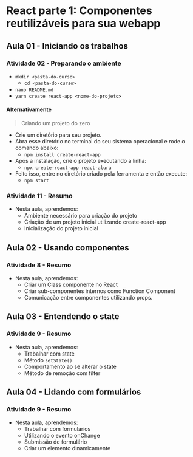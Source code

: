 # React parte 1: Componentes reutilizáveis para sua webapp

## Aula 01 - Iniciando os trabalhos

### Atividade 02 - Preparando o ambiente

- `mkdir <pasta-do-curso>`
  - `cd <pasta-do-curso>`
- `nano README.md`
- `yarn create react-app <nome-do-projeto>`

#### Alternativamente

> Criando um projeto do zero

- Crie um diretório para seu projeto.
- Abra esse diretório no terminal do seu sistema operacional e rode o comando abaixo:
  - `npm install create-react-app`
- Após a instalação, crie o projeto executando a linha:
  - `npx create-react-app react-alura`
- Feito isso, entre no diretório criado pela ferramenta e então execute:
  - `npm start`

### Atividade 11 - Resumo

- Nesta aula, aprendemos:
  - Ambiente necessário para criação do projeto
  - Criação de um projeto inicial utilizando create-react-app
  - Inicialização do projeto inicial

## Aula 02 - Usando componentes

### Atividade 8 - Resumo

- Nesta aula, aprendemos:
  - Criar um Class componente no React
  - Criar sub-componentes internos como Function Component
  - Comunicação entre componentes utilizando props.

## Aula 03 - Entendendo o state

### Atividade 9 - Resumo

- Nesta aula, aprendemos:
  - Trabalhar com state
  - Método `setState()`
  - Comportamento ao se alterar o state
  - Método de remoção com filter

## Aula 04 - Lidando com formulários

### Atividade 9 - Resumo

- Nesta aula, aprendemos:
  - Trabalhar com formulários
  - Utilizando o evento onChange
  - Submissão de formulário
  - Criar um elemento dinamicamente